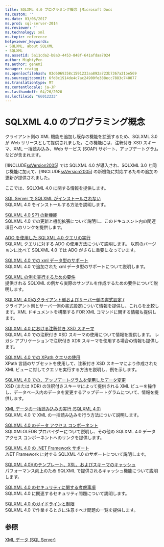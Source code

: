 ```yaml
---
title: SQLXML 4.0 プログラミング概念 |Microsoft Docs
ms.custom: ''
ms.date: 03/06/2017
ms.prod: sql-server-2014
ms.reviewer: ''
ms.technology: xml
ms.topic: reference
helpviewer_keywords:
- SQLXML, about SQLXML
- SQLXML
ms.assetid: 5a11cda2-b8a3-4453-848f-641afdaa7024
author: MightyPen
ms.author: genemi
manager: craigg
ms.openlocfilehash: 03d6069358c1591233aa892a723b7367a21be569
ms.sourcegitcommit: 6fd8c1914de4c7ac24900fe388ecc7883c740077
ms.translationtype: MT
ms.contentlocale: ja-JP
ms.lasthandoff: 04/26/2020
ms.locfileid: "66012233"
---
```

# <a name="sqlxml-40-programming-concepts"></a>SQLXML 4.0 のプログラミング概念
  クライアント側の XML 機能を追加し既存の機能を拡張するため、SQLXML 3.0 が Web リリースとして提供されました。この機能には、注釈付き XSD スキーマ、XML 一括読み込み、Web サービス (SOAP) サポート、アップデートグラムなどが含まれます。  
  
 [!INCLUDE[ssVersion2005](../../includes/ssversion2005-md.md)] では SQLXML 4.0 が導入され、SQLXML 3.0 と同じ機能に加えて、[!INCLUDE[ssVersion2005](../../includes/ssversion2005-md.md)] の新機能に対応するための追加の更新が提供されました。  
  
 ここでは、SQLXML 4.0 に関する情報を提供します。  
  
 [SQL Server で SQLXML がインストールされない](sqlxml-is-not-installed-in-sql-server.md)  
 SQLXML 4.0 をインストールする方法を説明します。  
  
 [SQLXML 4.0 SP1 の新機能](what-s-new-in-sqlxml-4-0-sp1.md)  
 SQLXML 4.0 での更新と機能拡張について説明し、このドキュメント内の関連項目へのリンクを提供します。  
  
 [ADO を使用した SQLXML 4.0 クエリの実行](using-ado-to-execute-sqlxml-4-0-queries.md)  
 SQLXML クエリに対する ADO の使用方法について説明します。 以前のバージョンに比べて SQLXML 4.0 では ADO がさらに重要になっています。  
  
 [SQLXML 4.0 での xml データ型のサポート](xml-data-type-support-in-sqlxml-4-0.md)  
 SQLXML 4.0 で追加された xml データ型のサポートについて説明します。  
  
 [SQLXML の例を実行するための要件](requirements-for-running-sqlxml-examples.md)  
 提供される SQLXML の例から実際のサンプルを作成するための要件について説明します。  
  
 [SQLXML 4.0&#41;のクライアント側およびサーバー側の書式設定 &#40;](formatting/client-side-and-server-side-formatting-sqlxml-4-0.md)  
 クライアント側とサーバー側の書式設定について情報を提供し、これらを比較します。XML ドキュメントを構築する FOR XML コマンドに関する情報も提供します。  
  
 [SQLXML 4.0 における注釈付き XSD スキーマ](annotated-xsd-schemas/annotated-xsd-schemas-in-sqlxml-4-0.md)  
 SQLXML 4.0 での注釈付き XSD スキーマの使用について情報を提供します。 レガシ アプリケーションで注釈付き XDR スキーマを使用する場合の情報も提供します。  
  
 [SQLXML 4.0 での XPath クエリの使用](../sqlxml-annotated-xsd-schemas-xpath-queries/using-xpath-queries-in-sqlxml-4-0.md)  
 XPath 言語のサブセットを使用して、注釈付き XSD スキーマにより作成された XML ビューに対してクエリを実行する方法を説明し、例を示します。  
  
 [SQLXML 4.0 での、アップデートグラムを使用したデータ変更](../sqlxml-annotated-xsd-schemas-xpath-queries/updategrams/using-updategrams-to-modify-data-in-sqlxml-4-0.md)  
 XSD (または XDR) の注釈付きスキーマによって提供される XML ビューを操作し、データベース内のデータを変更するアップデートグラムについて、情報を提供します。  
  
 [XML データの一括読み込みの実行 &#40;SQLXML 4.0&#41;](../sqlxml-annotated-xsd-schemas-xpath-queries/bulk-load-xml/performing-bulk-load-of-xml-data-sqlxml-4-0.md)  
 SQLXML 4.0 で XML の一括読み込みを行う方法について説明します。  
  
 [SQLXML 4.0 のデータ アクセス コンポーネント](../sqlxml-annotated-xsd-schemas-xpath-queries/data-access-components-provider/sqlxml-4-0-data-access-components-sqlxmloledb-provider.md)  
 SQLXMLOLEDB プロバイダーについて説明し、その他の SQLXML 4.0 データ アクセス コンポーネントへのリンクを提供します。  
  
 [SQLXML 4.0 の .NET Framework サポート](../../database-engine/dev-guide/sqlxml-4-0-net-framework-support.md)  
 .NET Framework に対する SQLXML 4.0 のサポートについて説明します。  
  
 [SQLXML 4.0&#41;&#40;のテンプレート、XSL、およびスキーマのキャッシュ](../sqlxml-annotated-xsd-schemas-xpath-queries/caching-templates-xml-schemas/caching-templates-xsl-and-schemas-sqlxml-4-0.md)  
 パフォーマンス向上のため SQLXML で提供されるキャッシュ機能について説明します。  
  
 [SQLXML 4.0 のセキュリティに関する考慮事項](../sqlxml-annotated-xsd-schemas-xpath-queries/security/sqlxml-4-0-security-considerations.md)  
 SQLXML 4.0 に関連するセキュリティ問題について説明します。  
  
 [SQLXML 4.0 のガイドラインと制限](../sqlxml-annotated-xsd-schemas-xpath-queries/guidelines-and-limitations-of-sqlxml-4-0.md)  
 SQLXML 4.0 で作業するときに注意すべき問題の一覧を提供します。  
  
## <a name="see-also"></a>参照  
 [XML データ &#40;SQL Server&#41;](../xml/xml-data-sql-server.md)  
  
  
